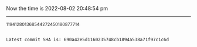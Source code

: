Now the time is 2022-08-02 20:48:54 pm

---

<small>119412801368544272450180877714</small>

```txt

Latest commit SHA is: 690a42e5d1160235748cb1894a538a71f97c1c6d
```
